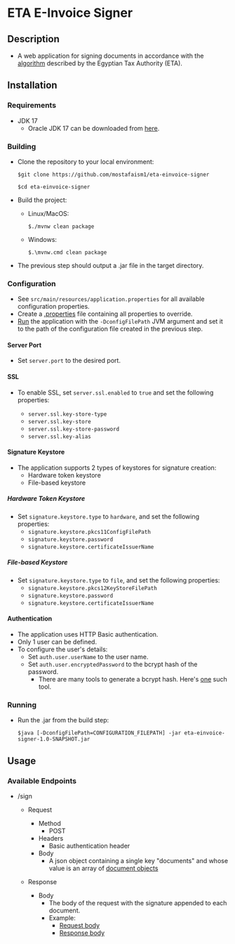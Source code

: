 # ETA E-Invoice Signer

## Description

- A web application for signing documents in accordance with the [algorithm](https://sdk.invoicing.eta.gov.eg/signature-creation) described by the Egyptian Tax Authority (ETA).

## Installation

### Requirements

- JDK 17
  - Oracle JDK 17 can be downloaded from [here](https://www.oracle.com/java/technologies/javase/jdk17-archive-downloads.html).

### Building

- Clone the repository to your local environment:

  ```console
  $git clone https://github.com/mostafaism1/eta-einvoice-signer
  ```

  ```console
  $cd eta-einvoice-signer
  ```

- Build the project:

  - Linux/MacOS:

    ```console
    $./mvnw clean package
    ```

  - Windows:

    ```console
    $.\mvnw.cmd clean package
    ```

- The previous step should output a .jar file in the target directory.

### Configuration

- See `src/main/resources/application.properties` for all available configuration properties.
- Create a [.properties](https://en.wikipedia.org/wiki/.properties) file containing all properties to override.
- [Run](#running) the application with the `-DconfigFilePath` JVM argument and set it to the path of the configuration file created in the previous step.

#### Server Port

- Set `server.port` to the desired port.

#### SSL

- To enable SSL, set `server.ssl.enabled` to `true` and set the following properties:

  - `server.ssl.key-store-type`
  - `server.ssl.key-store`
  - `server.ssl.key-store-password`
  - `server.ssl.key-alias`

#### Signature Keystore

- The application supports 2 types of keystores for signature creation:
  - Hardware token keystore
  - File-based keystore

##### Hardware Token Keystore

- Set `signature.keystore.type` to `hardware`, and set the following properties:
  - `signature.keystore.pkcs11ConfigFilePath`
  - `signature.keystore.password`
  - `signature.keystore.certificateIssuerName`

##### File-based Keystore

- Set `signature.keystore.type` to `file`, and set the following properties:
  - `signature.keystore.pkcs12KeyStoreFilePath`
  - `signature.keystore.password`
  - `signature.keystore.certificateIssuerName`

#### Authentication

- The application uses HTTP Basic authentication.
- Only 1 user can be defined.
- To configure the user's details:
  - Set `auth.user.userName` to the user name.
  - Set `auth.user.encryptedPassword` to the bcrypt hash of the password.
    - There are many tools to generate a bcrypt hash. Here's [one](https://bcrypt.online/) such tool.

### Running

- Run the .jar from the build step:

  ```console
  $java [-DconfigFilePath=CONFIGURATION_FILEPATH] -jar eta-einvoice-signer-1.0-SNAPSHOT.jar
  ```

## Usage

### Available Endpoints

- /sign

  - Request

    - Method
      - POST
    - Headers
      - Basic authentication header
    - Body
      - A json object containing a single key "documents" and whose value is an array of [document objects](https://sdk.invoicing.eta.gov.eg/documents/invoice-v1-0/#core)

  - Response

    - Body
      - The body of the request with the signature appended to each document.
      - Example:
        - [Request body](docu/input.json)
        - [Response body](docu/output.json)
